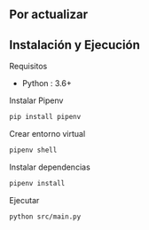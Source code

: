 ## Por actualizar

## Instalación y Ejecución

Requisitos
- Python : 3.6+

Instalar Pipenv
```bash
pip install pipenv
```

Crear entorno virtual
```bash
pipenv shell
```

Instalar dependencias
```bash
pipenv install
```

Ejecutar
```bash
python src/main.py
```